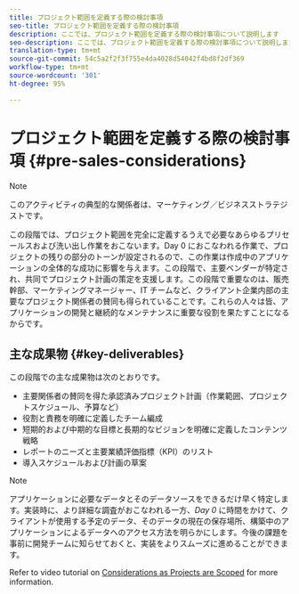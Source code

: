 ```yaml
---
title: プロジェクト範囲を定義する際の検討事項
seo-title: プロジェクト範囲を定義する際の検討事項
description: ここでは、プロジェクト範囲を定義する際の検討事項について説明します
seo-description: ここでは、プロジェクト範囲を定義する際の検討事項について説明します
translation-type: tm+mt
source-git-commit: 54c5a2f2f3f755e4da4028d54042f4bd8f2df369
workflow-type: tm+mt
source-wordcount: '301'
ht-degree: 95%

---
```



# プロジェクト範囲を定義する際の検討事項 {#pre-sales-considerations}

>[!NOTE]
>このアクティビティの典型的な関係者は、マーケティング／ビジネスストラテジストです。

この段階では、プロジェクト範囲を完全に定義するうえで必要なあらゆるプリセールスおよび洗い出し作業をおこないます。Day 0 におこなわれる作業で、プロジェクトの残りの部分のトーンが設定されるので、この作業は作成中のアプリケーションの全体的な成功に影響を与えます。この段階で、主要ベンダーが特定され、共同でプロジェクト計画の策定を支援します。この段階で重要なのは、販売幹部、マーケティングマネージャー、IT チームなど、クライアント企業内部の主要なプロジェクト関係者の賛同も得られていることです。これらの人々は皆、アプリケーションの開発と継続的なメンテナンスに重要な役割を果たすことになるからです。

## 主な成果物 {#key-deliverables}

この段階での主な成果物は次のとおりです。

* 主要関係者の賛同を得た承認済みプロジェクト計画（作業範囲、プロジェクトスケジュール、予算など）
* 役割と責務を明確に定義したチーム編成
* 短期的および中期的な目標と長期的なビジョンを明確に定義したコンテンツ戦略
* レポートのニーズと主要業績評価指標（KPI）のリスト
* 導入スケジュールおよび計画の草案

>[!NOTE]
>
>アプリケーションに必要なデータとそのデータソースをできるだけ早く特定します。実装時に、より詳細な調査がおこなわれる一方、*Day 0* に時間をかけて、クライアントが使用する予定のデータ、そのデータの現在の保存場所、構築中のアプリケーションによるデータへのアクセス方法を明らかにします。今後の課題を事前に開発チームに知らせておくと、実装をよりスムーズに進めることができます。

Refer to video tutorial on [Considerations as Projects are Scoped](https://helpx.adobe.com/jp/experience-manager/6-5/screens/using/project-considerations.html) for more information.
